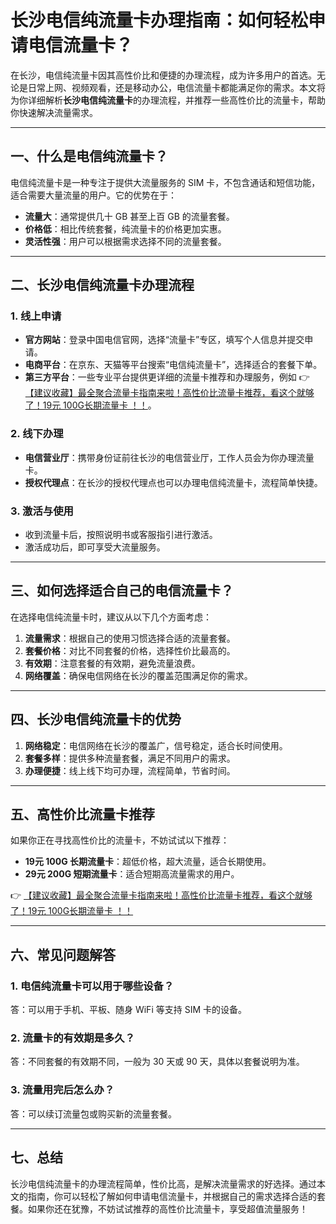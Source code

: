 # 长沙电信纯流量卡办理指南：如何轻松申请电信流量卡？

在长沙，电信纯流量卡因其高性价比和便捷的办理流程，成为许多用户的首选。无论是日常上网、视频观看，还是移动办公，电信流量卡都能满足你的需求。本文将为你详细解析**长沙电信纯流量卡**的办理流程，并推荐一些高性价比的流量卡，帮助你快速解决流量需求。

---

## 一、什么是电信纯流量卡？

电信纯流量卡是一种专注于提供大流量服务的 SIM 卡，不包含通话和短信功能，适合需要大量流量的用户。它的优势在于：
- **流量大**：通常提供几十 GB 甚至上百 GB 的流量套餐。
- **价格低**：相比传统套餐，纯流量卡的价格更加实惠。
- **灵活性强**：用户可以根据需求选择不同的流量套餐。

---

## 二、长沙电信纯流量卡办理流程

### 1. 线上申请
- **官方网站**：登录中国电信官网，选择“流量卡”专区，填写个人信息并提交申请。
- **电商平台**：在京东、天猫等平台搜索“电信纯流量卡”，选择适合的套餐下单。
- **第三方平台**：一些专业平台提供更详细的流量卡推荐和办理服务，例如 👉 [【建议收藏】最全聚合流量卡指南来啦！高性价比流量卡推荐，看这个就够了！19元 100G长期流量卡 ！！](https://bit.ly/Liuliangka)。

### 2. 线下办理
- **电信营业厅**：携带身份证前往长沙的电信营业厅，工作人员会为你办理流量卡。
- **授权代理点**：在长沙的授权代理点也可以办理电信纯流量卡，流程简单快捷。

### 3. 激活与使用
- 收到流量卡后，按照说明书或客服指引进行激活。
- 激活成功后，即可享受大流量服务。

---

## 三、如何选择适合自己的电信流量卡？

在选择电信纯流量卡时，建议从以下几个方面考虑：
1. **流量需求**：根据自己的使用习惯选择合适的流量套餐。
2. **套餐价格**：对比不同套餐的价格，选择性价比最高的。
3. **有效期**：注意套餐的有效期，避免流量浪费。
4. **网络覆盖**：确保电信网络在长沙的覆盖范围满足你的需求。

---

## 四、长沙电信纯流量卡的优势

1. **网络稳定**：电信网络在长沙的覆盖广，信号稳定，适合长时间使用。
2. **套餐多样**：提供多种流量套餐，满足不同用户的需求。
3. **办理便捷**：线上线下均可办理，流程简单，节省时间。

---

## 五、高性价比流量卡推荐

如果你正在寻找高性价比的流量卡，不妨试试以下推荐：
- **19元 100G 长期流量卡**：超低价格，超大流量，适合长期使用。
- **29元 200G 短期流量卡**：适合短期高流量需求的用户。

👉 [【建议收藏】最全聚合流量卡指南来啦！高性价比流量卡推荐，看这个就够了！19元 100G长期流量卡 ！！](https://bit.ly/Liuliangka)

---

## 六、常见问题解答

### 1. 电信纯流量卡可以用于哪些设备？
答：可以用于手机、平板、随身 WiFi 等支持 SIM 卡的设备。

### 2. 流量卡的有效期是多久？
答：不同套餐的有效期不同，一般为 30 天或 90 天，具体以套餐说明为准。

### 3. 流量用完后怎么办？
答：可以续订流量包或购买新的流量套餐。

---

## 七、总结

长沙电信纯流量卡的办理流程简单，性价比高，是解决流量需求的好选择。通过本文的指南，你可以轻松了解如何申请电信流量卡，并根据自己的需求选择合适的套餐。如果你还在犹豫，不妨试试推荐的高性价比流量卡，享受超值流量服务！